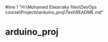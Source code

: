 #line 1 "H:\\Mohamed Elwarraky files\\DevOps course\\Projects\\arduino_proj\\Test\\README.md"
# arduino_proj